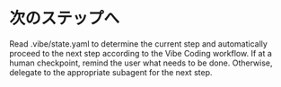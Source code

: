 # 次のステップへ

Read .vibe/state.yaml to determine the current step and automatically proceed to the next step according to the Vibe Coding workflow. If at a human checkpoint, remind the user what needs to be done. Otherwise, delegate to the appropriate subagent for the next step.
